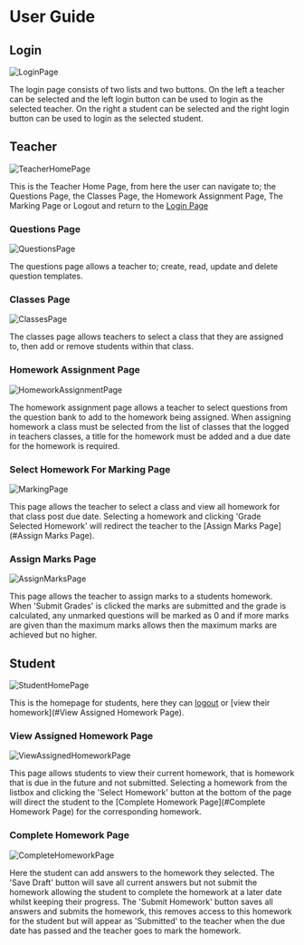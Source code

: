 # User Guide

## Login

![LoginPage](Images/UserGuide/Login_0.png)

The login page consists of two lists and two buttons. On the left a teacher can be selected and the left login button can be used to login as the selected teacher. On the right a student can be selected and the right login button can be used to login as the selected student.





## Teacher

![TeacherHomePage](Images/UserGuide/TeacherHomePage.png)

This is the Teacher Home Page, from here the user can navigate to; the Questions Page, the Classes Page, the Homework Assignment Page, The Marking Page or Logout and return to the [Login Page](#Login)





### Questions Page

![QuestionsPage](Images/UserGuide/TeacherQuestionsPage.png)

The questions page allows a teacher to; create, read, update and delete question templates.





### Classes Page

![ClassesPage](Images/UserGuide/TeacherClassesPage.png)

The classes page allows teachers to select a class that they are assigned to, then add or remove students within that class.





### Homework Assignment Page

![HomeworkAssignmentPage](Images/UserGuide/TeacherHomeworkAssignmentPage.png)

The homework assignment page allows a teacher to select questions from the question bank to add to the homework being assigned. When assigning homework a class must be selected from the list of classes that the logged in teachers classes, a title for the homework must be added and a due date for the homework is required.





### Select Homework For Marking Page

![MarkingPage](Images/UserGuide/TeacherMarkingPage.png)

This page allows the teacher to select a class and view all homework for that class post due date. Selecting a homework and clicking 'Grade Selected Homework' will redirect the teacher to the [Assign Marks Page](#Assign Marks Page).





### Assign Marks Page

![AssignMarksPage](Images/UserGuide/TeacherMarkingPage.png)

This page allows the teacher to assign marks to a students homework. When 'Submit Grades' is clicked the marks are submitted and the grade is calculated, any unmarked questions will be marked as 0 and if more marks are given than the maximum marks allows then the maximum marks are achieved but no higher.







## Student

![StudentHomePage](Images/UserGuide/StudentHomePage.png)

This is the homepage for students, here they can [logout](#Login) or [view their homework](#View Assigned Homework Page).







### View Assigned Homework Page

![ViewAssignedHomeworkPage](Images/UserGuide/StudentHomeworkViewPage.png)

This page allows students to view their current homework, that is homework that is due in the future and not submitted. Selecting a homework from the listbox and clicking the 'Select Homework' button at the bottom of the page will direct the student to the [Complete Homework Page](#Complete Homework Page) for the corresponding homework.







### Complete Homework Page

![CompleteHomeworkPage](Images/UserGuide/StudentCompleteHomeworkPage.png)

Here the student can add answers to the homework they selected. The 'Save Draft' button will save all current answers but not submit the homework allowing the student to complete the homework at a later date whilst keeping their progress. The 'Submit Homework' button saves all answers and submits the homework, this removes access to this homework for the student but will appear as 'Submitted' to the teacher when the due date has passed and the teacher goes to mark the homework.







